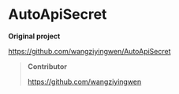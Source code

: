 # AutoApiSecret

 **Original project** 
 
 https://github.com/wangziyingwen/AutoApiSecret
 
 >**Contributor** 
 >
 >https://github.com/wangziyingwen
